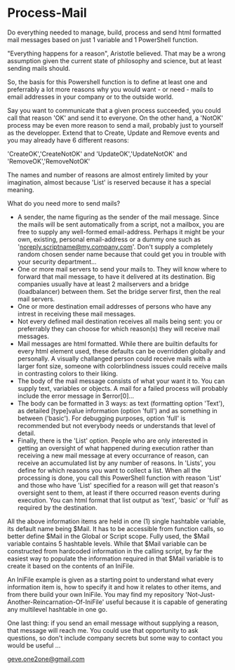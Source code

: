# Process-Mail
Do everything needed to manage, build, process and send html formatted mail messages based on just 1 variable and 1 PowerShell function.

"Everything happens for a reason", Aristotle believed. That may be a wrong assumption given the current state of philosophy and science, but at least sending mails should.

So, the basis for this Powershell function is to define at least one and preferrably a lot more reasons why you would want - or need - mails to email addresses in your company or to the outside world.

Say you want to communicate that a given process succeeded, you could call that reason 'OK' and send it to everyone. On the other hand, a 'NotOK' process may be even more reason to send a mail, probably just to yourself as the developper. Extend that to Create, Update and Remove events and you may already have 6 different reasons:

'CreateOK','CreateNotOK' and 'UpdateOK','UpdateNotOK' and 'RemoveOK','RemoveNotOK'

The names and number of reasons are almost entirely limited by your imagination, almost because 'List' is reserved because it has a special meaning.

What do you need more to send mails?

* A sender, the name figuring as the sender of the mail message. Since the mails will be sent automatically from a script, not a mailbox, you are free to supply any well-formed email-address. Perhaps it might be your own, existing, personal email-address or a dummy one such as 'noreply.scriptname@my.company.com'. Don't supply a completely random chosen sender name because that could get you in trouble with your security department...
* One or more mail servers to send your mails to. They will know where to forward that mail message, to have it delivered at its destination. Big companies usually have at least 2 mailservers and a bridge (loadbalancer) between them. Set the bridge server first, then the real mail servers. 
* One or more destination email addresses of persons who have any intrest in receiving these mail messages.
* Not every defined mail destination receives all mails being sent: you or preferrably they can choose for which reason(s) they will receive mail messages.
* Mail messages are html formatted. While there are builtin defaults for every html element used, these defaults can be overridden globally and personally. A visually challanged person could receive mails with a larger font size, someone with colorblindness issues could receive mails in contrasting colors to their liking.
* The body of the mail message consists of what your want it to. You can supply text, variables or objects. A mail for a failed process will probably include the error message in $error[0]...
* The body can be formatted in 3 ways: as text (formatting option 'Text'), as detailed [type]value information (option 'full') and as something in between ('basic'). For debugging purposes, option 'full' is recommended but not everybody needs or understands that level of detail.
* Finally, there is the 'List' option. People who are only interested in getting an oversight of what happened during execution rather than receiving a new mail message at every occurrance of reason, can receive an accumulated list by any number of reasons. In 'Lists', you define for which reasons you want to collect a list. When all the processing is done, you call this PowerShell function with reason 'List' and those who have 'List' specified for a reason will get that reason's oversight sent to them, at least if there occurred reason events during execution. You can html format that list output as 'text', 'basic' or 'full' as required by the destination.

All the above information items are held in one (1) single hashtable variable, its default name being $Mail. It has to be accessible from function calls, so better define $Mail in the Global or Script scope. Fully used, the $Mail variable contains 5 hashtable levels. While that $Mail variable can be constructed from hardcoded information in the calling script, by far the easiest way to populate the information required in that $Mail variable is to create it based on the contents of an IniFile.

An IniFile example is given as a starting point to understand what every information item is, how to specify it and how it relates to other items, and from there build your own IniFile. You may find my repository 'Not-Just-Another-Reincarnation-Of-IniFile' useful because it is capable of generating any multilevel hashtable in one go.

One last thing: if you send an email message without supplying a reason, that message will reach me. You could use that opportunity to ask questions, so don't include company secrets but some way to contact you would be useful ...

geve.one2one@gmail.com
